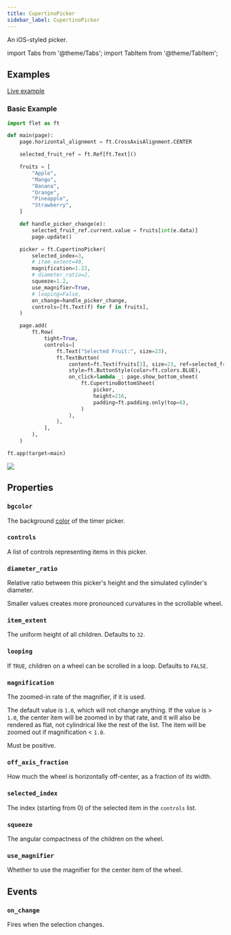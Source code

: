 ```yaml
---
title: CupertinoPicker
sidebar_label: CupertinoPicker
---
```


An iOS-styled picker.

import Tabs from '@theme/Tabs';
import TabItem from '@theme/TabItem';

## Examples

[Live example](https://flet-controls-gallery.fly.dev/dialogs/cupertinotimerpicker)

### Basic Example

<Tabs groupId="language">
  <TabItem value="python" label="Python" default>

```python
import flet as ft

def main(page):
    page.horizontal_alignment = ft.CrossAxisAlignment.CENTER

    selected_fruit_ref = ft.Ref[ft.Text]()

    fruits = [
        "Apple",
        "Mango",
        "Banana",
        "Orange",
        "Pineapple",
        "Strawberry",
    ]

    def handle_picker_change(e):
        selected_fruit_ref.current.value = fruits[int(e.data)]
        page.update()

    picker = ft.CupertinoPicker(
        selected_index=3,
        # item_extent=40,
        magnification=1.22,
        # diameter_ratio=2,
        squeeze=1.2,
        use_magnifier=True,
        # looping=False,
        on_change=handle_picker_change,
        controls=[ft.Text(f) for f in fruits],
    )

    page.add(
        ft.Row(
            tight=True,
            controls=[
                ft.Text("Selected Fruit:", size=23),
                ft.TextButton(
                    content=ft.Text(fruits[3], size=23, ref=selected_fruit_ref),
                    style=ft.ButtonStyle(color=ft.colors.BLUE),
                    on_click=lambda _: page.show_bottom_sheet(
                        ft.CupertinoBottomSheet(
                            picker,
                            height=216,
                            padding=ft.padding.only(top=6),
                        )
                    ),
                ),
            ],
        ),
    )

ft.app(target=main)
```

  </TabItem>
</Tabs>

<img src="/img/docs/controls/cupertino-picker/basic-cupertino-picker.gif" className="screenshot-40" />

## Properties

### `bgcolor`

The background [color](/docs/reference/colors) of the timer picker.

### `controls`

A list of controls representing items in this picker.

### `diameter_ratio`

Relative ratio between this picker's height and the simulated cylinder's diameter.

Smaller values creates more pronounced curvatures in the scrollable wheel.

### `item_extent`

The uniform height of all children. Defaults to `32`.

### `looping`

If `TRUE`, children on a wheel can be scrolled in a loop. Defaults to `FALSE`.

### `magnification`

The zoomed-in rate of the magnifier, if it is used.

The default value is `1.0`, which will not change anything. If the value is > `1.0`, the center item will be zoomed in by that rate, and it will also be rendered as flat, not cylindrical like the rest of the list. The item will be zoomed out if magnification < `1.0`.

Must be positive.

### `off_axis_fraction`

How much the wheel is horizontally off-center, as a fraction of its width.

### `selected_index`

The index (starting from 0) of the selected item in the `controls` list.

### `squeeze`

The angular compactness of the children on the wheel.

### `use_magnifier`

Whether to use the magnifier for the center item of the wheel.

## Events

### `on_change`

Fires when the selection changes.